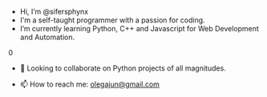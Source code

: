 - Hi, I’m @sifersphynx
- I'm a self-taught programmer with a passion for coding. 
- I’m currently learning Python, C++ and Javascript for Web Development and Automation.

0


- 💞️ Looking to collaborate on Python projects of all magnitudes.



- 📫 How to reach me: olegajun@gmail.com

